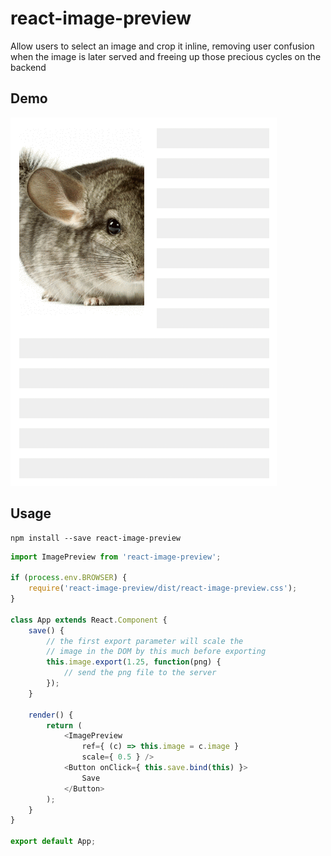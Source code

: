 # react-image-preview
Allow users to select an image and crop it inline, removing user confusion when the image is later served and freeing up those precious cycles on the backend

## Demo
![alt text](https://raw.githubusercontent.com/drdelambre/react-preview-upload/master/demo.gif "For the visually inclined")

## Usage
```
npm install --save react-image-preview
```
```Javascript
import ImagePreview from 'react-image-preview';

if (process.env.BROWSER) {
    require('react-image-preview/dist/react-image-preview.css');
}

class App extends React.Component {
	save() {
		// the first export parameter will scale the
		// image in the DOM by this much before exporting
		this.image.export(1.25, function(png) {
			// send the png file to the server
		});
	}

    render() {
        return (
            <ImagePreview
            	ref={ (c) => this.image = c.image }
            	scale={ 0.5 } />
            <Button onClick={ this.save.bind(this) }>
            	Save
            </Button>
        );
    }
}

export default App;
```
